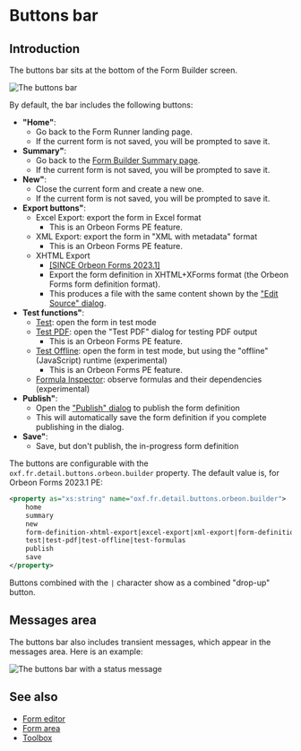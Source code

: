 # Buttons bar

## Introduction

The buttons bar sits at the bottom of the Form Builder screen.

![The buttons bar](images/buttons-bar.png)

By default, the bar includes the following buttons:

- __"Home"__:
    - Go back to the Form Runner landing page.
    - If the current form is not saved, you will be prompted to save it.
- __Summary"__:
    - Go back to the [Form Builder Summary page](summary-page.md).
    - If the current form is not saved, you will be prompted to save it.
- __New"__:
    - Close the current form and create a new one.
    - If the current form is not saved, you will be prompted to save it.
- __Export buttons"__: 
    - Excel Export: export the form in Excel format
        - This is an Orbeon Forms PE feature.
    - XML Export: export the form in "XML with metadata" format
        - This is an Orbeon Forms PE feature. 
    - XHTML Export
        - [\[SINCE Orbeon Forms 2023.1\]](/release-notes/orbeon-forms-2023.1.md)
        - Export the form definition in XHTML+XForms format (the Orbeon Forms form definition format).
        - This produces a file with the same content shown by the ["Edit Source" dialog](edit-source.md).
- __Test functions"__: 
    - [Test](web-test.md): open the form in test mode
    - [Test PDF](pdf-test.md): open the "Test PDF" dialog for testing PDF output
        - This is an Orbeon Forms PE feature. 
    - [Test Offline](offline-test.md): open the form in test mode, but using the "offline" (JavaScript) runtime (experimental)
        - This is an Orbeon Forms PE feature. 
    - [Formula Inspector](formulas-inspector.md): observe formulas and their dependencies (experimental)
- __Publish"__: 
    - Open the ["Publish" dialog](publishing.md) to publish the form definition
    - This will automatically save the form definition if you complete publishing in the dialog.
- __Save"__:
    - Save, but don't publish, the in-progress form definition 

The buttons are configurable with the `oxf.fr.detail.buttons.orbeon.builder` property. The default value is, for Orbeon Forms 2023.1 PE:

```xml
<property as="xs:string" name="oxf.fr.detail.buttons.orbeon.builder">
    home
    summary
    new
    form-definition-xhtml-export|excel-export|xml-export|form-definition-xhtml-export
    test|test-pdf|test-offline|test-formulas
    publish
    save
</property>
```

Buttons combined with the `|` character show as a combined "drop-up" button.

## Messages area

The buttons bar also includes transient messages, which appear in the messages area. Here is an example:

![The buttons bar with a status message](images/buttons-bar-message.png)

## See also 

- [Form editor](form-editor.md)
- [Form area](form-area.md)
- [Toolbox](toolbox.md)
